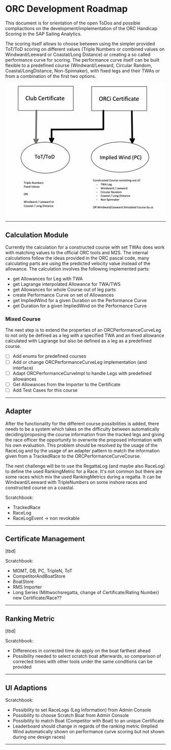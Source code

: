 # ORC Development Roadmap
This document is for orientation of the open ToDos and possible compliactions on the development/implementation of the ORC Handicap Scoring in the SAP Sailing Analytics.

The scoring itself allows to choose between using the simpler provided ToT/ToD scoring on different values (Triple Numbers or combined values on Windward/Leeward or Coastal/Long Distance) or creating a so called performance curve for scoring. The performance curve itself can be built flexible to a predefined course (Windward/Leeward, Circular Random, Coastal/LongDistance, Non-Spinnaker), with fixed legs and their TWAs or from a combination of the first two options.

![scoring options](ORCScoringPossibilities.png)

---
## Calculation Module

Currently the calculation for a constructed course with set TWAs does work with matching values to the official ORC tools and M2S. The internal calculations follow the ideas provided in the ORC pascal code, many calculating parts are using the predicted velocity value instead of the allowance.
The calculation involves the following implemented parts:
- get Allowances for Leg with TWA
- get Lagrange interpolated Allowance for TWA/TWS
- get Allowances for whole Course out of leg parts
- create Performance Curve on set of Allowances
- get ImpliedWind for a given Duration on the Performance Curve
- get Duration for a given ImpliedWind on the Performance Curve

### Mixed Course
The next step is to extend the properties of an ORCPerformanceCurveLeg to not only be defined as a leg with a specified TWA and an fixed allowance calculated with Lagrange but also be defined as a leg as a predefined course.
- [ ] Add enums for predefined courses
- [ ] Add or change ORCPerformanceCurveLeg implementation (and interface)
- [ ] Adapt ORCPerformanceCurveImpl to handle Legs with predefined allowances
- [ ] Get Allowances from the Importer to the Certificate
- [ ] Add Test Cases for this course

---
## Adapter
After the functionality for the different course possibilities is added, there needs to be a system which takes on the difficulty between automatically deciding/proposing the course information from the tracked legs and giving the race officer the opportunity to overwrite the proposed information with his own evaluation.
This problem should be resolved by the usage of the RaceLog and by the usage of an adapter pattern to match the information given from a TrackedRace to the ORCPerformanceCurveCourse.

The next challenge will be to use the RegattaLog (and maybe also RaceLog) to define the used RankingMetric for a Race. It's not common but there are some races which mix the used RankingMetrics during a regatta. It can be Windward/Leeward with TripleNumbers on some inshore races and constructed course on a coastal.

Scratchbook:
- TrackedRace
- RaceLog
- RaceLogEvent -> non revokable

---
## Certificate Management
[tbd]

Scratchbook:
- MGMT, DB, PC, TripleN, ToT
- CompetitorAndBoatStore
- BoatStore
- RMS Importer
- Long Series (Mittwochsregatta, change of Certificate/Rating Number) new Certificate/Race?? 

---
## Ranking Metric
[tbd]

Scratchbook:
- Differences in corrected time do apply on the boat farthest ahead
- Possibility needed to select scratch boat afterwards, so comparison of corrected times with other tools under the same conditions can be provided

---
## UI Adaptions
Scratchbook:
- Possibility to set RaceLogs (Leg Information) from Admin Console
- Possibility to choose Scratch Boat from Admin Console
- Possibility to match Boat (Competitor with Boat) to an unique Certificate
- Leaderboard should change in regards of the ranking metric (Implied Wind automatically shown on performance curve scoring but not shown during one design races)

---